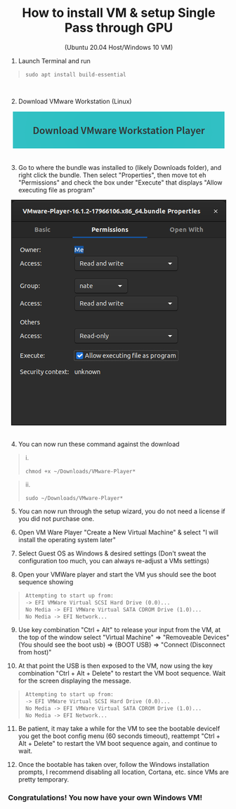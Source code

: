 <center><h1>How to install VM & setup Single Pass through GPU</h1></center>
<center><p>(Ubuntu 20.04 Host/Windows 10 VM)</p></center>

1. Launch Terminal and run

> ```console
> sudo apt install build-essential
> ```

<br />

2. Download VMware Workstation (Linux)

<center><a href="https://www.vmware.com/products/workstation-player.html"><img src="./assets/images/VMWare.png" alt="VMWare Button"></a></center>

<br />

3. Go to where the bundle was installed to (likely Downloads folder), and right click the bundle. Then select "Properties", then move tot eh "Permissions" and check the box under "Execute" that displays "Allow executing file as program"

<center><img src="./assets/images/Properties.png" alt="VMWare Button"></center>

<br />

4. You can now run these command against the download

> i.
>
> ```console
> chmod +x ~/Downloads/VMware-Player*
> ```

> ii.
>
> ```console
> sudo ~/Downloads/VMware-Player*
> ```

5. You can now run through the setup wizard, you do not need a license if you did not purchase one.

6. Open VM Ware Player "Create a New Virtual Machine" & select "I will install the operating system later"

7. Select Guest OS as Windows & desired settings (Don't sweat the configuration too much, you can always re-adjust a VMs settings)

8. Open your VMWare player and start the VM yus should see the boot sequence showing

> ```
> Attempting to start up from:
> -> EFI VMWare Virtual SCSI Hard Drive (0.0)...
> No Media -> EFI VMWare Virtual SATA CDROM Drive (1.0)...
> No Media -> EFI Network...
> ```

9. Use key combination "Ctrl + Alt" to release your input from the VM, at the top of the window select "Virtual Machine" => "Removeable Devices" (You should see the boot usb) => {BOOT USB} => "Connect (Disconnect from host)"

10. At that point the USB is then exposed to the VM, now using the key combination "Ctrl + Alt + Delete" to restart the VM boot sequence. Wait for the screen displaying the message.

> ```
> Attempting to start up from:
> -> EFI VMWare Virtual SCSI Hard Drive (0.0)...
> No Media -> EFI VMWare Virtual SATA CDROM Drive (1.0)...
> No Media -> EFI Network...
> ```

11. Be patient, it may take a while for the VM to see the bootable deviceIf you get the boot config menu (60 seconds timeout), reattempt "Ctrl + Alt + Delete" to restart the VM boot sequence again, and continue to wait.

12. Once the bootable has taken over, follow the Windows installation prompts, I recommend disabling all location, Cortana, etc. since VMs are pretty temporary.

### Congratulations! You now have your own Windows VM!
